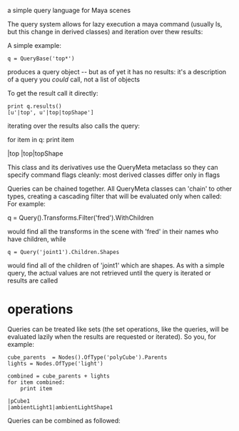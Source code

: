 a simple query language for Maya scenes

The query system allows for lazy execution a maya command (usually ls, but this change in derived classes) and iteration over thew results:

A simple example:

    q = QueryBase('top*')

produces a query object -- but as of yet it has no results: it's a description of a query you _could_ call, not a list of objects

To get the result call it directly:

    print q.results()
    [u'|top', u'|top|topShape']

iterating over the results also calls the query:

   for item in q:
       print item

   |top
   |top|topShape

This class and its derivatives use the QueryMeta metaclass so they can specify command flags cleanly: most derived classes differ only in flags

Queries can be chained together. All QueryMeta classes can 'chain' to other types, creating a cascading filter that will be evaluated only
when called: For example:

   q = Query().Transforms.Filter('fred').WithChildren

would find all the transforms in the scene with 'fred' in their names who have children, while

    q = Query('joint1').Children.Shapes

would find all of the children of 'joint1' which are shapes.  As with a simple query, the actual values are not
retrieved until the query is iterated or results are called


operations
===========

Queries can be treated like sets (the set operations, like the queries, will be evaluated lazily when the results are requested or iterated). So you, for example:


    cube_parents  = Nodes().OfType('polyCube').Parents
    lights = Nodes.OfType('light')
    
    combined = cube_parents + lights
    for item combined:
        print item
    
    |pCube1
    |ambientLight1|ambientLightShape1
    
Queries can be combined as followed:
 